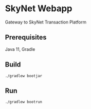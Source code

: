 # SkyNet Webapp
Gateway to SkyNet Transaction Platform

## Prerequisites
Java 11,
Gradle

## Build
```
./gradlew bootjar
```
## Run
```
./gradlew bootrun
```